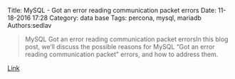 Title: MySQL - Got an error reading communication packet errors
Date: 11-18-2016 17:28
Category: data base
Tags: percona, mysql, mariadb
Authors:sedlav

> MySQL Got an error reading communication packet errorsIn this blog post, we’ll discuss the possible reasons for MySQL “Got an error reading communication packet” errors, and how to address them.

[Link](https://www.percona.com/blog/2016/05/16/mysql-got-an-error-reading-communication-packet-errors/)

